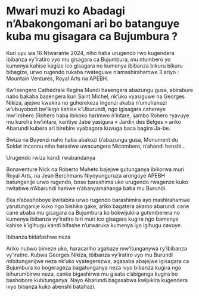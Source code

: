 # Mwari muzi ko Abadagi n’Abakongomani ari bo batanguye kuba mu gisagara ca Bujumbura ?

Kuri uyu wa 16 Ntwarante 2024, niho haba urugendo rwo kugendera ibibanza vy’iratiro vyo mu gisagara ca Bujumbura, mu ntumbero yo kumenya kahise kagize ico gisagara no kumenya ibibanza bikuru bikuru bihagize, urwo rugendo rukaba rwateguwe n’amashirahamwe 3 ariyo : Mountain Ventures, Royal Arts na APEBH.

Kw’isengero Cathédrale Regina Mundi hasengera abazungu gusa, abirabure nabo bakaba basengera kuri Saint Michel, nk’uko vyasiguwe na Georges Nikiza, ajejwe kwakira no guherekeza ingenzi akaba n’umuhanuzi w’ubuyobozi bw’ikigo kahise k’Uburundi, ngo igisagara cahereye mw’irohero (Rohero haba ibikoko harimwo n’intare, ijambo Rohero ryavuye mu kuroha kw’intare, karitiye Jabe yasigura « Jardin des Belges » ariko Abarundi kubera ari birebire vyabagora kuvuga baca bagira Ja-be.

Bwiza na Buyenzi naho haba abakozi b’abazungu gusa, Monument du Soldat Inconnu niho harasiwe uwacungera Micombero, n’ahandi henshi…

Urugendo rwiza kandi rwabandanya

Bonaventure Nick na Roberto Muheto bajejwe gutunganya ibikorwa muri Royal Arts, na Jean Berchmans Niyoyunguruza arongoye APEBH batunganije urwo rugendo, bose barashima uko urugendo rwagenze kuko rwitabwe n’Abarundi hamwe n’abanyamahanga baba mu Burundi.

Eka n’abashoboye kwitabira urwo rugendo barashimira ayo mashirahamwe yarutunganije kuko ngo bishika gake, ariko bagatera akamo abarundi cane cane ababa mu gisagara ca Bujumbura ko bokwijukira gutemberera no kumenya ibibanza vy’iratiro biri muri ico gisagara kugira ngo bamenye kahise k’igihugu kandi bifashe n’urwaruka kumenya iyo igihugu cavuye.

Ibibanza bidafashwe neza

Ariko nubwo bimeze uko, haracariho agahaze mw’itunganywa ry’ibibanza vy’iratiro. Kubwa Georges Nikiza, ibibanza vy’iratiro vyo mu Burundi ntibitunganijwe neza nk’uko vyategerezwa, agasaba abajejwe igisagara ca Bujumbura ko bogerageza bagatunganya neza ivyo bibanza kugira ngo bihurumbirwe neza,  canke bigashirwa mu gisata c’abigenga kugira bo bashobore kubitunganya. Nayo Abarundi bagasabwa kwijukira kugendera ivyo bibanza kuko abenshi batahazi.